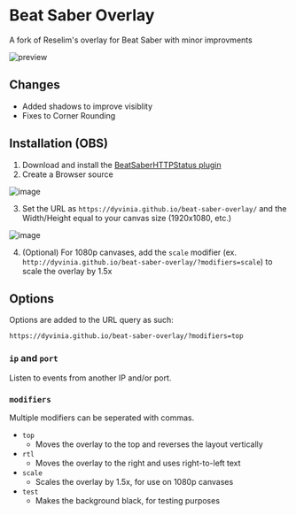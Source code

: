 # Beat Saber Overlay

A fork of Reselim's overlay for Beat Saber with minor improvments

![preview](https://i.imgur.com/ymDMxje.png)

## Changes
- Added shadows to improve visiblity
- Fixes to Corner Rounding

## Installation (OBS)

1. Download and install the [BeatSaberHTTPStatus plugin](https://github.com/opl-/beatsaber-http-status/releases)
2. Create a Browser source

![image](https://i.imgur.com/PSK4Cgw.png)

3. Set the URL as `https://dyvinia.github.io/beat-saber-overlay/` and the Width/Height equal to your canvas size (1920x1080, etc.)

![image](https://i.imgur.com/H6rkWXi.png)

4. (Optional) For 1080p canvases, add the `scale` modifier (ex. `http://dyvinia.github.io/beat-saber-overlay/?modifiers=scale`) to scale the overlay by 1.5x

## Options

Options are added to the URL query as such:

```
https://dyvinia.github.io/beat-saber-overlay/?modifiers=top
```

### `ip` and `port`

Listen to events from another IP and/or port.

### `modifiers`

Multiple modifiers can be seperated with commas.

- `top`
	* Moves the overlay to the top and reverses the layout vertically
- `rtl`
	* Moves the overlay to the right and uses right-to-left text
- `scale`
	* Scales the overlay by 1.5x, for use on 1080p canvases
- `test`
	* Makes the background black, for testing purposes
